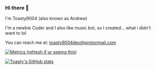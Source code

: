 ### Hi there 👋

I'm Toasty9004 (also known as Andrew)

I'm a newbie Coder and I also like music bot, so I created... what i didn't want to lol

You can reach me at: toasty9004dev@protonmail.com

[![Metrics (refresh if ur seeing this)](https://metrics.lecoq.io/Toasty9004Dev?template=classic&config.timezone=Asia%2FBangkok)](https://github.com/Toasty9004Dev)

[![Toasty's GitHub stats](https://github-readme-stats.vercel.app/api?username=Toasty9004Dev&show_icons=true&theme=cobalt)](https://github.com/Toasty9004Dev)
